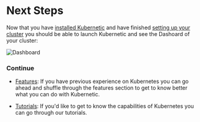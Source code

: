 # Next Steps

Now that you have [installed Kubernetic] and have finished [setting up your cluster] you should be able to launch Kubernetic and see the Dashoard of your cluster:

![Dashboard](/features/images/dashboard.png)

[installed Kubernetic]: installation.md
[setting up your cluster]: setup-cluster/

### Continue

* [Features]: If you have previous experience on Kubernetes you can go ahead and shuffle through the features  section to get to know better what you can do with Kubernetic.

* [Tutorials]: If you'd like to get to know the capabilities of Kubernetes you can go through our tutorials.

[Features]: features/
[Tutorials]: tutorials/
